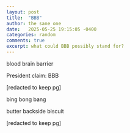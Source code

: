 ```yaml
---
layout: post
title:  "BBB"
author: the sane one
date:   2025-05-25 19:15:05 -0400
categories: random
comments: true
excerpt: what could BBB possibly stand for?
---
```

blood brain barrier

President claim: BBB

[redacted to keep pg]

bing bong bang

butter backside biscuit

[redacted to keep pg]
